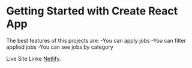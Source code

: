 # Getting Started with Create React App

The best features of this projects are:
 -You can apply jobs
 -You can filter applied jobs
 -You can see jobs by category


Live Site Linke [Netlify](https://career-zone-mhmahdi97.netlify.app/).

